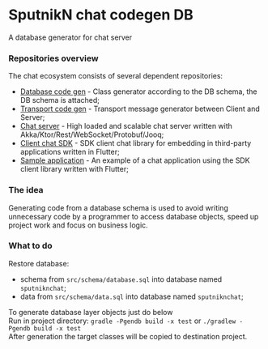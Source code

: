# SputnikN chat codegen DB
A database generator for chat server

### Repositories overview
The chat ecosystem consists of several dependent repositories:<br>
- [Database code gen](https://github.com/AlexanderShniperson/sputnikn-chat-codegen-db) - Class generator according to the DB schema, the DB schema is attached;<br>
- [Transport code gen](https://github.com/AlexanderShniperson/sputnikn-chat-codegen-proto) - Transport message generator between Client and Server;<br>
- [Chat server](https://github.com/AlexanderShniperson/sputnikn-chat-server) - High loaded and scalable chat server written with Akka/Ktor/Rest/WebSocket/Protobuf/Jooq;<br>
- [Client chat SDK](https://github.com/AlexanderShniperson/sputnikn-chat-client) - SDK client chat library for embedding in third-party applications written in Flutter;<br>
- [Sample application](https://github.com/AlexanderShniperson/sputnikn-chat-sample) - An example of a chat application using the SDK client library written with Flutter;<br>

### The idea
Generating code from a database schema is used to avoid writing unnecessary code by a programmer to access database objects, speed up project work and focus on business logic.

### What to do
Restore database:
- schema from `src/schema/database.sql` into database named `sputniknchat`;<br>
- data from `src/schema/data.sql` into database named `sputniknchat`;

To generate database layer objects just do below<br>
Run in project directory: `gradle -Pgendb build -x test` or `./gradlew -Pgendb build -x test`<br>
After generation the target classes will be copied to destination project.